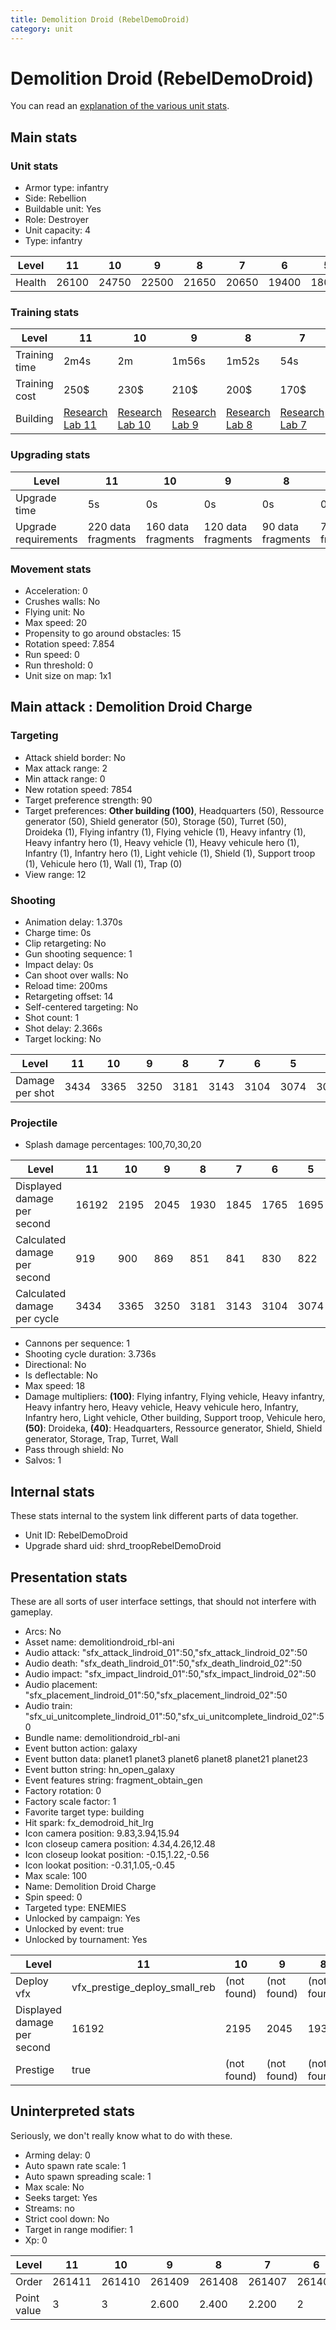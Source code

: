 ```yaml
---
title: Demolition Droid (RebelDemoDroid)
category: unit
---
```


# Demolition Droid (RebelDemoDroid)

You can read an [explanation  of the various unit stats](unitexplained.md).

## Main stats

### Unit stats

  * Armor type: infantry
  * Side: Rebellion
  * Buildable unit: Yes
  * Role: Destroyer
  * Unit capacity: 4
  * Type: infantry

|Level |11   |10   |9    |8    |7    |6    |5    |4    |3    |2    |1    |
|------|-----|-----|-----|-----|-----|-----|-----|-----|-----|-----|-----|
|Health|26100|24750|22500|21650|20650|19400|18000|16400|14650|13800|12850|


### Training stats

|Level        |11                                     |10                                     |9                                     |8                                     |7                                     |6                                     |5                                     |4                                     |3                                     |2                                     |1                               |
|-------------|---------------------------------------|---------------------------------------|--------------------------------------|--------------------------------------|--------------------------------------|--------------------------------------|--------------------------------------|--------------------------------------|--------------------------------------|--------------------------------------|--------------------------------|
|Training time|2m4s                                   |2m                                     |1m56s                                 |1m52s                                 |54s                                   |52s                                   |50s                                   |48s                                   |46s                                   |44s                                   |42s                             |
|Training cost|250$                                   |230$                                   |210$                                  |200$                                  |170$                                  |150$                                  |130$                                  |110$                                  |90$                                   |70$                                   |50$                             |
|Building     |[Research Lab 11](rebelOffenseLab.html)|[Research Lab 10](rebelOffenseLab.html)|[Research Lab 9](rebelOffenseLab.html)|[Research Lab 8](rebelOffenseLab.html)|[Research Lab 7](rebelOffenseLab.html)|[Research Lab 6](rebelOffenseLab.html)|[Research Lab 5](rebelOffenseLab.html)|[Research Lab 4](rebelOffenseLab.html)|[Research Lab 3](rebelOffenseLab.html)|[Research Lab 2](rebelOffenseLab.html)|[Barracks 1](rebelBarracks.html)|


### Upgrading stats

|Level               |11                |10                |9                 |8                |7                |6                |5                |4                |3                |2                |1                |
|--------------------|------------------|------------------|------------------|-----------------|-----------------|-----------------|-----------------|-----------------|-----------------|-----------------|-----------------|
|Upgrade time        |5s                |0s                |0s                |0s               |0s               |0s               |0s               |0s               |0s               |0s               |0s               |
|Upgrade requirements|220 data fragments|160 data fragments|120 data fragments|90 data fragments|70 data fragments|60 data fragments|50 data fragments|40 data fragments|30 data fragments|28 data fragments|32 data fragments|


### Movement stats

  * Acceleration: 0
  * Crushes walls: No
  * Flying unit: No
  * Max speed: 20
  * Propensity to go around obstacles: 15
  * Rotation speed: 7.854
  * Run speed: 0
  * Run threshold: 0
  * Unit size on map: 1x1

## Main attack : Demolition Droid Charge

### Targeting

  * Attack shield border: No
  * Max attack range: 2
  * Min attack range: 0
  * New rotation speed: 7854
  * Target preference strength: 90
  * Target preferences: **Other building (100)**, Headquarters (50), Ressource generator (50), Shield generator (50), Storage (50), Turret (50), Droideka (1), Flying infantry (1), Flying vehicle (1), Heavy infantry (1), Heavy infantry hero (1), Heavy vehicle (1), Heavy vehicule hero (1), Infantry (1), Infantry hero (1), Light vehicle (1), Shield (1), Support troop (1), Vehicule hero (1), Wall (1), Trap (0)
  * View range: 12

### Shooting

  * Animation delay: 1.370s
  * Charge time: 0s
  * Clip retargeting: No
  * Gun shooting sequence: 1
  * Impact delay: 0s
  * Can shoot over walls: No
  * Reload time: 200ms
  * Retargeting offset: 14
  * Self-centered targeting: No
  * Shot count: 1
  * Shot delay: 2.366s
  * Target locking: No

|Level          |11  |10  |9   |8   |7   |6   |5   |4   |3   |2   |1   |
|---------------|----|----|----|----|----|----|----|----|----|----|----|
|Damage per shot|3434|3365|3250|3181|3143|3104|3074|3035|2997|2959|2928|


### Projectile

  * Splash damage percentages: 100,70,30,20

|Level                       |11   |10  |9   |8   |7   |6   |5   |4   |3   |2   |1   |
|----------------------------|-----|----|----|----|----|----|----|----|----|----|----|
|Displayed damage per second |16192|2195|2045|1930|1845|1765|1695|1630|1570|1520|1490|
|Calculated damage per second|919  |900 |869 |851 |841 |830 |822 |812 |802 |792 |783 |
|Calculated damage per cycle |3434 |3365|3250|3181|3143|3104|3074|3035|2997|2959|2928|


  * Cannons per sequence: 1
  * Shooting cycle duration: 3.736s
  * Directional: No
  * Is deflectable: No
  * Max speed: 18
  * Damage multipliers: **(100)**: Flying infantry, Flying vehicle, Heavy infantry, Heavy infantry hero, Heavy vehicle, Heavy vehicule hero, Infantry, Infantry hero, Light vehicle, Other building, Support troop, Vehicule hero, **(50)**: Droideka, **(40)**: Headquarters, Ressource generator, Shield, Shield generator, Storage, Trap, Turret, Wall
  * Pass through shield: No
  * Salvos: 1

## Internal stats

These stats internal to the system link different parts of data together.

  * Unit ID: RebelDemoDroid
  * Upgrade shard uid: shrd_troopRebelDemoDroid

## Presentation stats

These are all sorts of user interface settings, that should not interfere with gameplay.

  * Arcs: No
  * Asset name: demolitiondroid_rbl-ani
  * Audio attack: "sfx_attack_lindroid_01":50,"sfx_attack_lindroid_02":50
  * Audio death: "sfx_death_lindroid_01":50,"sfx_death_lindroid_02":50
  * Audio impact: "sfx_impact_lindroid_01":50,"sfx_impact_lindroid_02":50
  * Audio placement: "sfx_placement_lindroid_01":50,"sfx_placement_lindroid_02":50
  * Audio train: "sfx_ui_unitcomplete_lindroid_01":50,"sfx_ui_unitcomplete_lindroid_02":50
  * Bundle name: demolitiondroid_rbl-ani
  * Event button action: galaxy
  * Event button data: planet1 planet3 planet6 planet8 planet21 planet23
  * Event button string: hn_open_galaxy
  * Event features string: fragment_obtain_gen
  * Factory rotation: 0
  * Factory scale factor: 1
  * Favorite target type: building
  * Hit spark: fx_demodroid_hit_lrg
  * Icon camera position: 9.83,3.94,15.94
  * Icon closeup camera position: 4.34,4.26,12.48
  * Icon closeup lookat position: -0.15,1.22,-0.56
  * Icon lookat position: -0.31,1.05,-0.45
  * Max scale: 100
  * Name: Demolition Droid Charge
  * Spin speed: 0
  * Targeted type: ENEMIES
  * Unlocked by campaign: Yes
  * Unlocked by event: true
  * Unlocked by tournament: Yes

|Level                      |11                           |10         |9          |8          |7          |6          |5          |4          |3          |2          |1          |
|---------------------------|-----------------------------|-----------|-----------|-----------|-----------|-----------|-----------|-----------|-----------|-----------|-----------|
|Deploy vfx                 |vfx_prestige_deploy_small_reb|(not found)|(not found)|(not found)|(not found)|(not found)|(not found)|(not found)|(not found)|(not found)|(not found)|
|Displayed damage per second|16192                        |2195       |2045       |1930       |1845       |1765       |1695       |1630       |1570       |1520       |1490       |
|Prestige                   |true                         |(not found)|(not found)|(not found)|(not found)|(not found)|(not found)|(not found)|(not found)|(not found)|(not found)|


## Uninterpreted stats

Seriously, we don't really know what to do with these.

  * Arming delay: 0
  * Auto spawn rate scale: 1
  * Auto spawn spreading scale: 1
  * Max scale: No
  * Seeks target: Yes
  * Streams: no
  * Strict cool down: No
  * Target in range modifier: 1
  * Xp: 0

|Level      |11    |10    |9     |8     |7     |6     |5     |4     |3     |2     |1     |
|-----------|------|------|------|------|------|------|------|------|------|------|------|
|Order      |261411|261410|261409|261408|261407|261406|261405|261404|261403|261402|261401|
|Point value|3     |3     |2.600 |2.400 |2.200 |2     |1.800 |1.600 |1.400 |1.200 |1     |


